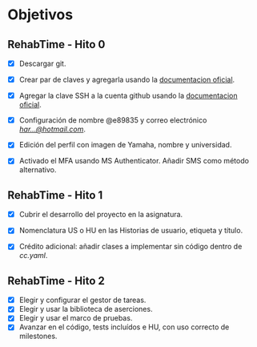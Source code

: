 # Objetivos

## RehabTime - Hito 0

- [X] Descargar git.
- [X] Crear par de claves y agregarla usando la [documentacion oficial](https://docs.github.com/en/authentication/managing-commit-signature-verification/generating-a-new-gpg-key). 
- [X] Agregar la clave SSH a la cuenta github usando la [documentacion oficial](https://docs.github.com/es/github/authenticating-to-github/connecting-to-github-with-ssh/adding-a-new-ssh-key-to-your-github-account).
- [X] Configuración de nombre @e89835 y correo electrónico *har...@hotmail.com*.
- [X] Edición del perfil con imagen de Yamaha, nombre y universidad.
- [X] Activado el MFA usando MS Authenticator. Añadir SMS como método alternativo.


## RehabTime - Hito 1
- [X] Cubrir el desarrollo del proyecto en la asignatura.
- [X] Nomenclatura US o HU en las Historias de usuario, etiqueta y título.
- [X] Crédito adicional: añadir clases a implementar sin código dentro de _cc.yaml_.


## RehabTime - Hito 2
- [X] Elegir y configurar el gestor de tareas.
- [X] Elegir y usar la biblioteca de aserciones.
- [X] Elegir y usar el marco de pruebas.
- [X] Avanzar en el código, tests incluídos e HU, con uso correcto de milestones.
